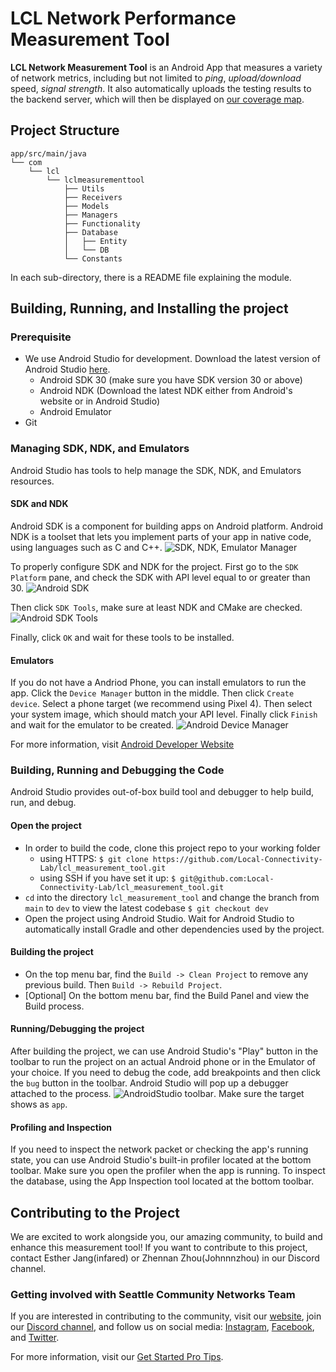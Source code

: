 # LCL Network Performance Measurement Tool

**LCL Network Measurement Tool** is an Android App that measures a variety of network metrics, including but not limited to *ping*, *upload/download* speed, *signal strength*.
It also automatically uploads the testing results to the backend server, which will then be displayed on [our coverage map](https://coverage.seattlecommunitynetwork.org/).

## Project Structure
```
app/src/main/java
└── com
    └── lcl
        └── lclmeasurementtool
            ├── Utils
            ├── Receivers
            ├── Models
            ├── Managers
            ├── Functionality
            ├── Database
            │   ├── Entity
            │   └── DB
            └── Constants
```

In each sub-directory, there is a README file explaining the module. 


## Building, Running, and Installing the project
### Prerequisite
* We use Android Studio for development. Download the latest version of Android Studio [here](https://developer.android.com/studio).
  * Android SDK 30 (make sure you have SDK version 30 or above)
  * Android NDK    (Download the latest NDK either from Android's website or in Android Studio)
  * Android Emulator
* Git

### Managing SDK, NDK, and Emulators
Android Studio has tools to help manage the SDK, NDK, and Emulators resources.

#### SDK and NDK
Android SDK is a component for building apps on Android platform.
Android NDK is a toolset that lets you implement parts of your app in native code, using languages such as C and C++.
![SDK, NDK, Emulator Manager](docs/img/sdk_ndk_emulator.png)

To properly configure SDK and NDK for the project. First go to the `SDK Platform` pane, and check the SDK with API level equal to or greater than 30.
![Android SDK](docs/img/android_sdk.png)

Then click `SDK Tools`, make sure at least NDK and CMake are checked. 
![Android SDK Tools](docs/img/android_sdk_tools.png)

Finally, click `OK` and wait for these tools to be installed.

#### Emulators
If you do not have a Andriod Phone, you can install emulators to run the app. Click the `Device Manager` button in the middle. Then click `Create device`.
Select a phone target (we recommend using Pixel 4). Then select your system image, which should match your API level. Finally click `Finish` and wait for the emulator to be created.
![Android Device Manager](docs/img/device_manager.png)

For more information, visit [Android Developer Website](https://developer.android.com/studio/releases/platforms)

### Building, Running and Debugging the Code
Android Studio provides out-of-box build tool and debugger to help build, run, and debug.

#### Open the project
* In order to build the code, clone this project repo to your working folder 
  * using HTTPS: `$ git clone https://github.com/Local-Connectivity-Lab/lcl_measurement_tool.git`
  * using SSH if you have set it up: `$ git@github.com:Local-Connectivity-Lab/lcl_measurement_tool.git`
* `cd` into the directory `lcl_measurement_tool` and change the branch from `main` to `dev` to view the latest codebase `$ git checkout dev`
* Open the project using Android Studio. Wait for Android Studio to automatically install Gradle and other dependencies used by the project.

#### Building the project
* On the top menu bar, find the `Build -> Clean Project` to remove any previous build. Then `Build -> Rebuild Project`.
* [Optional] On the bottom menu bar, find the Build Panel and view the Build process.

#### Running/Debugging the project
After building the project, we can use Android Studio's "Play" button in the toolbar to run the project on an actual Android phone or in the Emulator of your choice.
If you need to debug the code, add breakpoints and then click the `bug` button in the toolbar. Android Studio will pop up a debugger attached to the process. 
![AndroidStudio toolbar](docs/img/androidstudio_tool_bar.png). Make sure the target shows as `app`. 

#### Profiling and Inspection
If you need to inspect the network packet or checking the app's running state, you can use Android Studio's built-in profiler located at the bottom toolbar.
Make sure you open the profiler when the app is running. To inspect the database, using the App Inspection tool located at the bottom toolbar.


## Contributing to the Project
We are excited to work alongside you, our amazing community, to build and enhance this measurement tool! If you want to contribute to this project, contact Esther Jang(infared) or Zhennan Zhou(Johnnnzhou) in our Discord channel. 

### Getting involved with Seattle Community Networks Team
If you are interested in contributing to the community, visit our [website](https://seattlecommunitynetwork.org/), join our [Discord channel](https://discord.gg/sZkK5RpeCE),
and follow us on social media: [Instagram](https://instagram.com/seattlecommnet), [Facebook](https://facebook.com/seattlecommnet), and [Twitter](https://twitter.com/seattlecommnet).

For more information, visit our [Get Started Pro Tips](https://docs.seattlecommunitynetwork.org/get-started.html).





